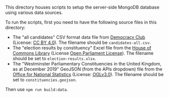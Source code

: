 This directory houses scripts to setup the server-side MongoDB database using various data sources.

To run the scripts, first you need to have the following source files in this directory:

- The "all candidates" CSV format data file from [Democracy Club](https://candidates.democracyclub.org.uk) (License: [CC BY 4.0](https://candidates.democracyclub.org.uk/api/docs)). The filename should be `candidates-all.csv`.
- The "election results by constituency" Excel file from the [House of Commons Library](https://commonslibrary.parliament.uk/research-briefings/cbp-8647) (License [Open Parliament License](https://www.parliament.uk/site-information/copyright-parliament/open-parliament-licence)). The filename should be set to `election-results.xlsx`.
- The "Westminster Parliamentary Constituencies in the United Kingdom, as at December 2019" GeoJSON (from the APIs dropdown) file from the [Office for National Statistics](https://geoportal.statistics.gov.uk/datasets/westminster-parliamentary-constituencies-december-2019-boundaries-uk-bgc) (License: [OGLv3.0](https://www.ons.gov.uk/methodology/geography/licences)). The filename should be set to `constituencies.geojson`.

Then use `npm run build:data`.